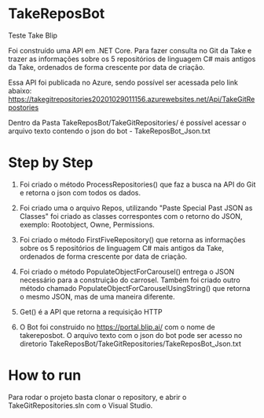 # TakeReposBot
 Teste Take Blip
 
Foi construído uma API em .NET Core. Para fazer consulta no Git da Take e trazer as informações sobre os 5 repositórios de linguagem C# mais antigos da Take, ordenados de forma crescente por data de criação.

Essa API foi publicada no Azure, sendo possível ser acessada pelo link abaixo:
https://takegitrepositories20201029011156.azurewebsites.net/Api/TakeGitRepostories

Dentro da Pasta TakeReposBot/TakeGitRepositories/ é possível acessar o arquivo texto contendo o json do bot - TakeReposBot_Json.txt



# Step by Step

1) Foi criado o método ProcessRepositories() que faz a busca na API do Git e retorna o json com todos os dados.

2) Foi criado uma o arquivo Repos, utilizando "Paste Special Past JSON as Classes" foi criado as classes correspontes com o retorno do JSON, exemplo: Rootobject, Owne, Permissions.

3) Foi criado o método  FirstFiveRepository() que retorna as informações sobre os 5 repositórios de linguagem C# mais antigos da Take, ordenados de forma crescente por data de criação.

4) Foi criado o método PopulateObjectForCarousel() entrega o JSON necessário para a construição do carrosel. Também foi criado outro método chamado PopulateObjectForCarouselUsingString() que retorna o mesmo JSON, mas de uma maneira diferente.

5) Get() é a API que retorna a requisição HTTP

6) O Bot foi construido no https://portal.blip.ai/ com o nome de takereposbot. O arquivo texto com o json do bot pode ser acesso no diretorio TakeReposBot/TakeGitRepositories/TakeReposBot_Json.txt

# How to run

Para rodar o projeto basta clonar o repository, e abrir o TakeGitRepositories.sln com o Visual Studio. 





